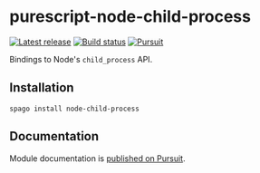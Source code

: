 # purescript-node-child-process

[![Latest release](http://img.shields.io/github/release/purescript-node/purescript-node-child-process.svg)](https://github.com/purescript/purescript-node-child-process/releases)
[![Build status](https://github.com/purescript-node/purescript-node-child-process/workflows/CI/badge.svg?branch=master)](https://github.com/purescript-node/purescript-node-child-process/actions?query=workflow%3ACI+branch%3Amaster)
[![Pursuit](https://pursuit.purescript.org/packages/purescript-node-child-process/badge)](https://pursuit.purescript.org/packages/purescript-node-child-process)

Bindings to Node's `child_process` API.

## Installation

```
spago install node-child-process
```

## Documentation

Module documentation is [published on Pursuit](http://pursuit.purescript.org/packages/purescript-node-child-process).
